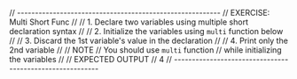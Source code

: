 // ---------------------------------------------------------
// EXERCISE: Multi Short Func
//
// 	1. Declare two variables using multiple short declaration syntax
//
//  2. Initialize the variables using `multi` function below
//
//  3. Discard the 1st variable's value in the declaration
//
//  4. Print only the 2nd variable
//
// NOTE
//  You should use `multi` function
//  while initializing the variables
//
// EXPECTED OUTPUT
//  4
// ---------------------------------------------------------